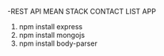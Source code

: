 -REST API MEAN STACK CONTACT LIST APP 
1) npm install express
2) npm install mongojs
3) npm install body-parser
